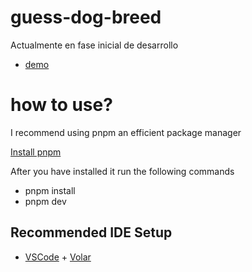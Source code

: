 # guess-dog-breed

Actualmente en fase inicial de desarrollo

- [demo](https://guess-dog-breed.netlify.app/)

# how to use?

I recommend using pnpm an efficient package manager

[Install pnpm](https://pnpm.io/installation)

After you have installed it run the following commands

- pnpm install
- pnpm dev

## Recommended IDE Setup

- [VSCode](https://code.visualstudio.com/) + [Volar](https://marketplace.visualstudio.com/items?itemName=johnsoncodehk.volar)
